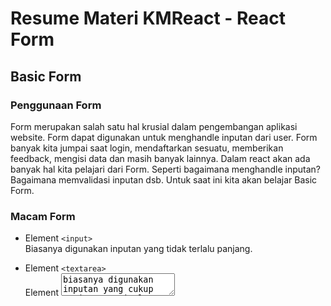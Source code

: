 # Resume Materi KMReact - React Form
## Basic Form
### Penggunaan Form
Form merupakan salah satu hal krusial dalam pengembangan aplikasi website. Form dapat digunakan untuk menghandle inputan dari user. Form banyak kita jumpai saat login, mendaftarkan sesuatu, memberikan feedback, mengisi data dan masih banyak lainnya. Dalam react akan ada banyak hal kita pelajari dari Form. Seperti bagaimana menghandle inputan? Bagaimana memvalidasi inputan dsb. Untuk saat ini kita akan belajar Basic Form.

### Macam Form
- Element `<input>`
<br> Biasanya digunakan inputan yang tidak terlalu panjang.

- Element `<textarea>`
<br> Element <textarea> biasanya digunakan inputan yang cukup panjang. Semisal deskripsi.
  
- Element `<select>`
<br> Element <select> biasanya digunakan untuk inputan yang pilihannya sudah ditentukan.

- Radio Button
<br> Radio button merupakan salah satu type di elemen <input>. Kita hanya bisa memilih 1 pilihan menggunakan radio button.

- Checkbox
<br> Checkbox merupakan salah satu type di elemen <input>. Kita bisa memilih lebih dari 1 pilihan menggunakan checkbox.

- Type elemen input lainnya
<br> Selain yang sudah disebutkan, masih banyak lagi type elemen input lainnya :
  - text (default)
  - image
  - submit
  - button
  - month
  - tel
  - color
  - number
  - time
  - checkbox
  - password
  - url date
  - radio
  - week
  - datetime-local
  - range
  - email
  - reset
  - file
  - search
  - hidden

<br>

## Controlled Component
### Apa itu Controlled Component?
Kita dapat menggabungkan cara menyimpan dan memperbarui state di HTML dan React dengan menggunakan state pada React. Kemudian Komponen React yang me-render sebuah form juga mengontrol apa yang terjadi dalam form tersebut pada masukan pengguna selanjutnya. Sebuah elemen masukan form yang nilainya dikontrol oleh React melalui cara seperti ini disebut sebagai "controlled component".

### Tag Textarea
Pada HTML, elemen `<textarea>` mendefinisikan teks di dalamnya sebagai elemen anaknya. Di React, `<textarea>` menggunakan atribut value. Dengan cara ini, sebuah form yang menggunakan `<textarea>` dapat ditulis dengan cara yang sangat mirip dengan sebuah form yang menggunakan input satu baris.

### Tag Select
Pada HTML, `<select>` membuat sebuah daftar drop-down. Perhatikan bahwa opsi mula-mula dipilih, karena adanya atribut selected. Di React, alih-alih menggunakan atribut selected, kita menggunakan atribut value di tag select. Hal ini lebih mudah karena hanya perlu diubah di satu tempat saja.

### Handle Banyak Input
Ketika kita membutuhkan penanganan banyak elemen pada controlled component, kita dapat menambahkan atribut name pada setiap elemen dan membiarkan fungsi handler memilih apa yang harus dilakukan berdasarkan nilai dari `event.target.name`.

<br>

## Uncontrolled Component
### Apa Itu Uncontrolled Component?
Uncontrolled component adalah alternatif lain dari controlled component, dimana data form akan ditangani oleh DOM-nya sendiri. Untuk menulis uncontrolled component, alih-alih menulis event handler untuk setiap pembaruan state, kita bisa menggunakan ref untuk mendapatkan nilai form dari DOM. Karena hal ini, terkadang lebih mudah untuk mengintegrasikan kode React dan non-React jika menggunakan uncontrolled component. Ini berarti lebih sedikit kode jika kita menginginkan solusi cepat walau tak rapi. Selain itu pada umumnya kita harus menggunakan controlled component.

### Nilai Default
Pada lifecycle rendering React, atribut value pada elemen form akan menimpa nilai pada DOM. Dengan uncontrolled component, sering kali kita ingin React dapat menentukan nilai awal tetapi pembaruan berikutnya dilakukan secara uncontrolled. Untuk menangani kasus ini, kita bisa menggunakan atribut `defaultValue` alih-alih menggunakan value.

### Tag File Input
Pada HTML, sebuah `<input type="file">` memungkinkan pengguna untuk memilih satu atau beberapa flle dari media penyimpanan mereka untuk diunggah ke server atau dimanipulasi dengan JavaScript lewat File API. Dalam React, sebuah `<input type="file"/>` merupakan uncontrolled component karena nilainya hanya bisa disetel oleh pengguna, bukan oleh kode program.

<br>

## Uncontrolled vs Controlled Component
### Uncontrolled Component
Input yang tidak terkontrol seperti input formulir HTML tradisional. Kita kemudian bisa mendapatkan nilainya menggunakan `ref`. Misalnya, di tombol ditambahkan `onClickhandler`.  Dengan kata lain, kita harus 'menarik' nilai dari field saat kita membutuhkannya. Ini bisa terjadi ketika formulir di submit. Itu adalah cara paling sederhana untuk mengimplementasikan input formulir. Tentu saja ada kasus yang valid untuk menggunakannya dalam form sederhana dan saat belajar React. Namun, uncontrolled input tidak powerful. Jadi selanjutnya kita akan mempelajari controlled input.

### Controlled Component
Sebuah controlled input menerima nilai saat ini sebagai prop, serta callback untuk mengubah nilai tersebut. Kita bisa mengatakan ini adalah cara yang lebih "React way" untuk pendekatan ini yang tidak berarti harus selalu menggunakannya). Tetapi nilai input ini harus ada di state yang disimpan di suatu tempat. Biasanya, komponen yang merender input (alias form component) menyimpannya di state-nya. Tentu saja, itu bisa dalam state komponen lain, atau bahkan di penyimpanan state terpisah (separate state store), seperti Redux. Ini juga berarti bahwa komponen form dapat merespon perubahan input dengan segera, misalnya oleh :

- Umpan balik di tempat, seperti validasi
- Menonaktifkan tombol kecuali semua field memiliki data yang valid
- Mengimplementasi format input tertentu, seperti nomor kartu kredit

Tetapi jika tidak memerlukan semua itu dan menganggap uncontrolled lebih sederhana, lakukanlah.

### Apa yang Membuat Elemen "Controlled"?
Selain input, ada elemen bentuk lain, seperti checkboxes, radios, selects and textareas. Elemen formulir menjadi "controlled" jika kita menetapkan nilainya melalui prop. Namun, masing-masing elemen formulir memiliki prop yang berbeda untuk menetapkan nilai itu.

| Element | Value Property | Change Callback | New value in callback |
| :---: | :---: | :---: | :---: |
| `<input type="text" />` | value="string" | onChange | event.target.value |
| `<input type="checkbox" />` | checked={boolean} | onChange | event.target.checked |
| `<input type="radio" />` | checked={boolean} | on Change | event.target.checked |
| `<textarea />` | value="string" | onChange | event.target.value |
| `<select />` | value="option value" | onChange | event.target.value |

### Kesimpulan
Form controlled dan uncontrolled memiliki kelebihannya sendiri. Kita perlu mengevaluasi situasi kita secara spesifik dan memilih pendekatan apa yang cocok untuk kondisi kita.
Jika formulir sangat sederhana dalam hal umpan balik UI, uncontrolled dengan refs sepenuhnya baik-baik saja. Kita tidak perlu mendengarkan apa yang dikatakan berbagai artikel bahwa uncontrolled itu "buruk". Lagipula kita selalu dapat bermigrasi ke controlled input.

| Fitur | uncontrolled | controlled |
| :---: | :---: | :---: |
| one-time value retrieval | v | v |
| validating on submit | v | v |
| instant field validation | x | v |
| conditionally disabling submit button | x | v |
| enforcing input format | x | v |
| several inputs for one piece of data | x | v |
| dynamic inputs | x | v |

<br>

## Basic Validation
### Kenapa Perlu Divalidasi?
Pada dasarnya, ada 3 alasan mengapa validasi form diperlukan:
- Mencari input data yang benar dan sesuai format. Sebuah web/aplikasi tidak dapat berjalan dengan benar, jika data yang diolah tidak sesuai dengan kebutuhan aplikasi
- Melindungi akun pengguna. Misalnya, membuat pengguna untuk memasukkan data password yang aman
- Melindungi sistem/aplikasi. Validasi form yang kuat dapat meminimalisir perilaku pengguna yang ingin meretas sistem/aplikasi

### Tipe Validasi Data Formulir
- Client-side validation
<br> Validasi yang dilakukan pada sisi klien (browser). Validasi ini dilakukan agar data input sesuai dengan kebutuhan form, sebelum data form dikirimkan ke server. Kelebihan validasi sisi klien ialah user-friendly, karena jika terjadi kesalahan pengguna akan langsung diberitahu. Pengguna tidak harus menunggu respon dari server untuk mengetahui hasil validasi. Validasi sisi klien, terbagi atas dua bagian :
  - Built-in form validation, yaitu menggunakan fitur validasi langsung dari HTML5. Biasanya, validasi ini tidak membutuhkan Javascript dan memiliki performa yang lebih baik. Tapi tidak dapat dikostumisasi. Kadang pesan errornya cukup 'kaku'. Contohnya: required, minlength, maxlength, min, max, type, dan pattern.
  - Menggunakan Javascript. Ini membuat validasi form dapat dikostumisasi. Tetapi kita perlu membuatnya sendiri.

- Server-side validation
<br> Validasi yang dilakukan pada sisi server. Sisi server bertugas untuk memvalidasi data kembali, sebelum disimpan di database. Jika ditemukan kesalahan, maka response akan dikirim kembali ke client berupa koreksi atas kesalahan yang dibuat oleh pengguna. Berbeda dengan validasi sisi klien, validasi ini tidak user-friendly Karena, koreksi kesalahan akan dikirimkan, setelah form disubmit.

### Built-in Form Validation
- required
<br> required digunakan untuk menentukan field form perlu diisi sebelum formulir dapat dikirimkan.

- minlength dan maxlength
<br> minlength dan maxlength digunakan untuk menentukan jumlah karakter minimal dan maksimal yang bisa dimasukkan. Jika kurang dari minlength akan muncul pemberitahuan, dan tidak bisa melebihi maxlength.

- min dan max
<br> min dan max digunakan untuk menentukan nilai minimum dan maksimum angka yang bisa dimasukkan.

- type
<br> type digunakan untuk menentukan apakah data berupa angka, email, atau type yang lainnya.

- pattern
<br> pattern digunakan untuk menentukan regular expression (regex) yang mendefinisikan pola data yang boleh dimasukkan.

### Menggunakan Javascript
Validasi dengan Javascript dapat dilakukan ketika :
- Ketika ada perubahan di form. Ketika ada perubahan, akan mentrigger event onChange. Real-time berdasarkan perubahan data, namun fungsi validasi akan terus dipanggil selama ada perubahan. Bisa dikombinasikan dengan disable button.
- Ketika menekan tombol submit. Ketika menekan tombol submit, akan mentrigger event on Submit. Kelebihannya validasi cukup sekali, namun tidak akan real-time memvalidasi form.

<br><br>

# Praktikum React Form
Buatlah formulir yang berjudul "Pendaftaran Peserta Coding Bootcamp”. Form pendaftaran tersebut memiliki ketentuan sebagai berikut ini:

- Field "Nama" lengkap wajib, hanya menerima huruf
- Field "Email" wajib
- Field "No Handphone" wajib, panjangnya 9-14 karakter, berupa angka
- Field "Latar Belakang Pendidikan", wajib, berupa radio button pilihannya IT dan Non IT
- Field "Kelas Koding yang Dipilih“, wajib. Pilihannya ada tiga yakni
  1. Coding Backend with Golang 
  2. Coding Frontend with ReactJS
  3. Fullstack Developer Field

- "Foto Surat Kesungguhan" bersifat wajib. 
- Field "Harapan Untuk Coding Bootcamp Ini“ bersifat opsional.
- Tombol "Submit" untuk mensubmit data dan mereset form. Bersifat wajib.
- Tombol "Reset" untuk mereset form dan mereset pesan error. Bersifat tidak wajib.

<br> Apabila ada error, bisa ditampilkan antara form dan tombol submit. Ketika tombol submit ditekan, akan muncul alert baik ketika ada error maupun saat data benar. Utamakan fungsionalitasnya. Kerapihan dan inovasi menjadi suatu nilai tambah.

<br>

## Hasil Kerja
Berikut ini merupakan hasil praktikum React Form saya : [Praktikum React Form](https://github.com/m-mustakim-surya/react_m-mustakim-surya/tree/16_React-Form/16_React%20Form/praktikum/reactform)

### Tampilan Awal Aplikasi React
![01](https://github.com/m-mustakim-surya/react_m-mustakim-surya/blob/16_React-Form/16_React%20Form/screenshots/01_Tampilan-Awal.PNG)

<br>

### Pesan Error
![02](https://github.com/m-mustakim-surya/react_m-mustakim-surya/blob/16_React-Form/16_React%20Form/screenshots/02_Pesan-Error.PNG)

<br>

### Input Required
![03](https://github.com/m-mustakim-surya/react_m-mustakim-surya/blob/16_React-Form/16_React%20Form/screenshots/03_Required.PNG)

<br>

### Data Tidak Sesuai
![04](https://github.com/m-mustakim-surya/react_m-mustakim-surya/blob/16_React-Form/16_React%20Form/screenshots/04_Data-Tidak-Sesuai.PNG)

<br>

### Data Diterima
![05](https://github.com/m-mustakim-surya/react_m-mustakim-surya/blob/16_React-Form/16_React%20Form/screenshots/05_Data-Diterima.PNG)
